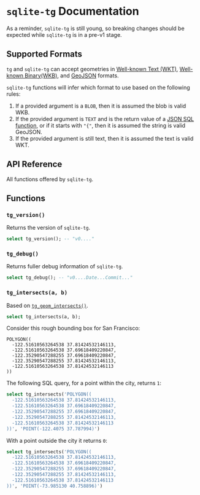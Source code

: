 # `sqlite-tg` Documentation

As a reminder, `sqlite-tg` is still young, so breaking changes should be expected while `sqlite-tg` is in a pre-v1 stage.

## Supported Formats

`tg` and `sqlite-tg` can accept geometries in [Well-known Text (WKT)](https://en.wikipedia.org/wiki/Well-known_text_representation_of_geometry), [Well-known Binary(WKB)](https://en.wikipedia.org/wiki/Well-known_text_representation_of_geometry#Well-known_binary), and [GeoJSON](https://geojson.org/) formats.

`sqlite-tg` functions will infer which format to use based on the following rules:

1. If a provided argument is a `BLOB`, then it is assumed the blob is valid WKB.
2. If the provided argument is `TEXT` and is the return value of a [JSON SQL function](https://www.sqlite.org/json1.html), or if it starts with `"{"`, then it is assumed the string is valid GeoJSON.
3. If the provided argument is still text, then it is assumed the text is valid WKT.

## API Reference

All functions offered by `sqlite-tg`.

## Functions

<h3 name="tg_version"><code>tg_version()</code></h3>

Returns the version of `sqlite-tg`.

```sql
select tg_version(); -- "v0...."
```

<h3 name="tg_debug_"><code>tg_debug()</code></h3>

Returns fuller debug information of `sqlite-tg`.

```sql
select tg_debug(); -- "v0....Date...Commit..."
```

<h3 name="tg_intersects"><code>tg_intersects(a, b)</code></h3>

Based on [`tg_geom_intersects()`](https://github.com/tidwall/tg/blob/main/docs/API.md#tg_geom_intersects).

```sql
select tg_intersects(a, b);
```

Consider this rough bounding box for San Francisco:

```
POLYGON((
  -122.51610563264538 37.81424532146113,
  -122.51610563264538 37.69618409220847,
  -122.35290547288255 37.69618409220847,
  -122.35290547288255 37.81424532146113,
  -122.51610563264538 37.81424532146113
))
```

The following SQL query, for a point within the city, returns `1`:

```sql
select tg_intersects('POLYGON((
  -122.51610563264538 37.81424532146113,
  -122.51610563264538 37.69618409220847,
  -122.35290547288255 37.69618409220847,
  -122.35290547288255 37.81424532146113,
  -122.51610563264538 37.81424532146113
))', 'POINT(-122.4075 37.787994)')
```

With a point outside the city it returns `0`:

```sql
select tg_intersects('POLYGON((
  -122.51610563264538 37.81424532146113,
  -122.51610563264538 37.69618409220847,
  -122.35290547288255 37.69618409220847,
  -122.35290547288255 37.81424532146113,
  -122.51610563264538 37.81424532146113
))', 'POINT(-73.985130 40.758896)')
```

<!--
<h3 name="tg_XXX"><code>tg_XXX()</code></h3>

```sql
select tg_XXX();
```
-->
